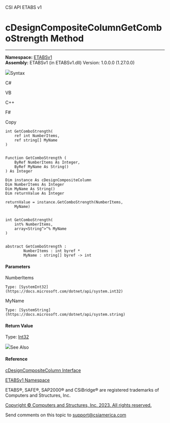 ﻿

CSI API ETABS v1

# cDesignCompositeColumnGetComboStrength Method  
  
---  
  
**Namespace:** [ETABSv1](2780f1b8-2033-5289-2298-1cdb2a7508d9.htm)  
**Assembly:** ETABSv1 (in ETABSv1.dll) Version: 1.0.0.0 (1.27.0.0)

![](../icons/SectionExpanded.png)Syntax

C#

VB

C++

F#

Copy

    
    
    int GetComboStrength(
    	ref int NumberItems,
    	ref string[] MyName
    )
    
    
    Function GetComboStrength ( 
    	ByRef NumberItems As Integer,
    	ByRef MyName As String()
    ) As Integer
    
    Dim instance As cDesignCompositeColumn
    Dim NumberItems As Integer
    Dim MyName As String()
    Dim returnValue As Integer
    
    returnValue = instance.GetComboStrength(NumberItems, 
    	MyName)
    
    
    int GetComboStrength(
    	int% NumberItems, 
    	array<String^>^% MyName
    )
    
    
    abstract GetComboStrength : 
            NumberItems : int byref * 
            MyName : string[] byref -> int 
    

#### Parameters

NumberItems

    Type: [SystemInt32](https://docs.microsoft.com/dotnet/api/system.int32)  

MyName

    Type: [SystemString](https://docs.microsoft.com/dotnet/api/system.string)  

#### Return Value

Type: [Int32](https://docs.microsoft.com/dotnet/api/system.int32)

![](../icons/SectionExpanded.png)See Also

#### Reference

[cDesignCompositeColumn Interface](5e565810-c33f-2757-e269-ba10feb0414d.htm)

[ETABSv1 Namespace](2780f1b8-2033-5289-2298-1cdb2a7508d9.htm)

ETABS®, SAFE®, SAP2000® and CSiBridge® are registered trademarks of Computers
and Structures, Inc.  

[Copyright © Computers and Structures, Inc. 2023. All rights
reserved.](http://www.csiamerica.com)

Send comments on this topic to
[support@csiamerica.com](mailto:support%40csiamerica.com?Subject=CSI%20API%20ETABS%20v1)

